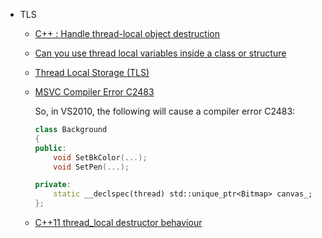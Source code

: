 - TLS

  - [C++ : Handle thread-local object destruction](https://stackoverflow.com/questions/52844947/c-handle-thread-local-object-destruction)
  
  - [Can you use thread local variables inside a class or structure](https://stackoverflow.com/questions/10999131/can-you-use-thread-local-variables-inside-a-class-or-structure)
  
  - [Thread Local Storage (TLS)](https://docs.microsoft.com/en-us/cpp/parallel/thread-local-storage-tls?view=msvc-160)
  
  - [MSVC Compiler Error C2483](https://docs.microsoft.com/en-us/cpp/error-messages/compiler-errors-1/compiler-error-c2483?view=msvc-160)
  
    So, in VS2010, the following will cause a compiler error C2483:
  
    ```c++
    class Background
    {
    public:
        void SetBkColor(...);
        void SetPen(...);
    
    private:
        static __declspec(thread) std::unique_ptr<Bitmap> canvas_;
    };
    ```
  
  - [C++11 thread_local destructor behaviour](https://stackoverflow.com/questions/51954025/c11-thread-local-destructor-behaviour)
  
  
